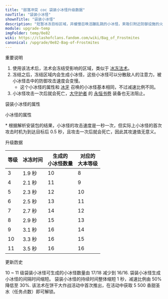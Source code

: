 ```yaml
---
title: "部落冲突 coc 袋装小冰怪升级数据"
navTitle: "袋装小冰怪"
shownTitle: "袋装小冰怪"
description: "短暂冰冻目标区域，并缓慢召唤活蹦乱跳的小冰怪，来吸引附近防御设施的火力，并减缓其速度。"
module: upgrade-temp
imgFolder: temp/0e82
wiki: https://clashofclans.fandom.com/wiki/Bag_of_Frostmites
canonical: /upgrade/0e82-Bag-of-Frostmites
---
```


<UnitInfo :folder="$frontmatter.imgFolder" imgSrc="Bag_of_Frostmites.png" :imgAlt="$frontmatter.navTitle" :description="$frontmatter.description" :isSmallImg="true" />

<SmallTitle>重要说明</SmallTitle>

1. 使用该法术后，法术会冻结受影响的区域，类似于 [冰冻法术](/upgrade/0104-Freeze-Spell)。
2. 冻结之后，冻结区域内会生成小冰怪，这些小冰怪可以分散敌人的注意力，被小冰怪击中的防御攻击速度会变慢。
   - 这个小冰怪的属性和 [冰牙](/upgrade/0284-Frosty) 召唤的小冰怪基本相同，不过减速比例不同。
3. 小冰怪攻击一次后就会死亡，[大守护者](/upgrade/0202-Grand-Warden) 的 [永恒书卷](/upgrade/0780-Eternal-Tome) 装备也无法阻止。

<SmallTitle>袋装小冰怪的属性</SmallTitle>

<UnitProperties>
    <UnitProperty pKey="影响区域的半径" pValue="1.75 格" />
    <UnitProperty pKey="占据的法术空间" pValue="1" />
    <UnitProperty pKey="所需法术工厂等级" pValue="1" />
    <UnitProperty pKey="所需大本等级" pValue="5" />
    <UnitProperty pKey="法术配置时间" pValue="180" trainingSystem="2022" />
</UnitProperties>

<SmallTitle>小冰怪的属性</SmallTitle>

<UnitProperties>
    <UnitProperty pKey="攻击偏好" pValue="防御建筑 (偏好类型 1)" :isDefensePreferredTroop="true" />
    <UnitProperty pKey="伤害类型" pValue="范围伤害" />
    <UnitProperty pKey="伤害半径" pValue="0.8 格" />
    <UnitProperty pKey="攻击的目标" pValue="地面和空中目标" />
    <UnitProperty pKey="移动速度" pValue="3 格/秒" />
    <UnitProperty pKey="攻击时机" pValue="到达目标后 0.5 秒<sup>*</sup>" />
    <UnitProperty pKey="攻击距离" pValue="2 格" />
    <UnitProperty pKey="每秒伤害" pValue="15" />
    <UnitProperty pKey="每次伤害" pValue="15" />
    <UnitProperty pKey="生命值" pValue="450" />
    <UnitProperty pKey="攻击减速持续时间" pValue="4 秒" />
    <UnitProperty pKey="减速比例" pValue="30% 攻速<br>30% 移速" />
</UnitProperties>

\* 根据解析安装包的结果，小冰怪的攻击速度是一秒一次，但实际上小冰怪的首次攻击时机为到达目标后 0.5 秒，且攻击一次后就会死亡，因此其攻速值无意义。

<SmallTitle>升级数据</SmallTitle>

<UnitTable>

| 等级 | 冰冻时间 |生成的<br>小冰怪数量|对应的<br>大本等级|
|  --- |   ---   |        ---        |       ----     |
|   3  |  1.9 秒 |         10        |        8       |
|   4  |  2.1 秒 |         11        |        9       |
|   5  |  2.3 秒 |         12        |       10       |
|   6  |  2.5 秒 |         13        |       11       |
|   7  |  2.7 秒 |         14        |       12       |
|   8  |  2.9 秒 |         15        |       13       |
|   9  |  3.1 秒 |         16        |       14       |
|  10  |  3.3 秒 |         16        |       15       |
|  11  |  3.5 秒 |         16        |       16       |
</UnitTable>

<SmallTitle>更新历史</SmallTitle>

<Timeline>
    <TimelineItem date="2023/12/21">
        <TimelineRow>10 ~ 11 级袋装小冰怪可生成的小冰怪数量由 17/18 减少到 16/16.</TimelineRow>
        <TimelineRow>袋装小冰怪生成小冰怪的间隔时间缩短。</TimelineRow>
        <TimelineRow>袋装小冰怪的持续时间整体缩短 1 秒，减速比例由 50% 降低至 30%.</TimelineRow>
    </TimelineItem>
    <TimelineItem date="2023/12/18">
        <TimelineRow>该法术在饼干大作战活动中首次推出，在活动中获取 5 500 香甜圣水（任务点数）即可解锁。</TimelineRow>
    </TimelineItem>
    <TimelineItem :historyBottom="true" />
</Timeline>
